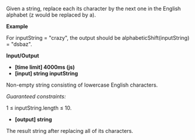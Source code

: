 Given a string, replace each its character by the next one in the English alphabet (z would be replaced by a).

**Example**

For inputString = "crazy", the output should be
alphabeticShift(inputString) = "dsbaz".

**Input/Output**

- **[time limit] 4000ms (js)**
- **[input] string inputString**

Non-empty string consisting of lowercase English characters.

_Guaranteed constraints:_

1 ≤ inputString.length ≤ 10.

- **[output] string**

The result string after replacing all of its characters.
